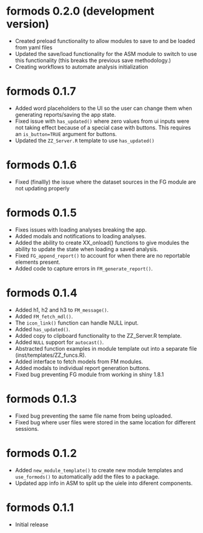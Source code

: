 # formods 0.2.0 (development version)

* Created preload functionality to allow modules to save to and be loaded from yaml files 
* Updated the save/load functionality for the ASM module to switch to use this functionality (this breaks the previous save methodology.)
* Creating workflows to automate analysis initialization 


# formods 0.1.7 

* Added word placeholders to the UI so the user can change them when generating reports/saving the app state.
* Fixed issue with `has_updated()` where zero values from ui inputs were not taking effect because of a special case with buttons. This requires an `is_button=TRUE` argument for buttons.  
* Updated the `ZZ_Server.R` template to use `has_updated()`

# formods 0.1.6 

* Fixed (finallly) the issue where the dataset sources in the FG module are not updating properly

# formods 0.1.5

* Fixes issues with loading analyses breaking the app.
* Added modals and notifications to  loading analyses.
* Added the ability to create XX_onload() functions to give modules the ability to update the state when loading a saved analysis.
* Fixed `FG_append_report()` to account for when there are no reportable elements present.
* Added code to capture errors in `FM_generate_report()`.

# formods 0.1.4

* Added h1, h2 and h3 to `FM_message()`.
* Added `FM_fetch_mdl()`.
* The `icon_link()` function can handle NULL input.
* Added `has_updated()`.
* Added copy to clipboard functionality to the ZZ_Server.R template.
* Added `NULL` support for `autocast()`.
* Abstracted function examples in module template out into a separate file (inst/templates/ZZ_funcs.R).
* Added interface to fetch models from FM modules.
* Added modals to individual report generation buttons.
* Fixed bug preventing FG module from working in shiny 1.8.1

# formods 0.1.3 

* Fixed bug preventing the same file name from being uploaded.
* Fixed bug where user files were stored in the same location for different sessions.

# formods 0.1.2

* Added `new_module_template()` to create new module templates and `use_formods()` 
to automatically add the files to a package. 
* Updated app info in ASM to split up the uiele into diferent components. 

# formods 0.1.1 

* Initial release
